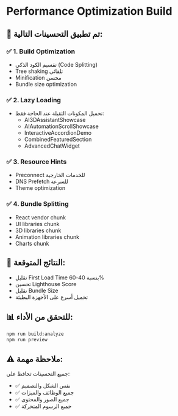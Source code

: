 # Performance Optimization Build

## 🚀 تم تطبيق التحسينات التالية:

### ✅ 1. Build Optimization
- تقسيم الكود الذكي (Code Splitting)
- Tree shaking تلقائي
- Minification محسن
- Bundle size optimization

### ✅ 2. Lazy Loading
- تحميل المكونات الثقيلة عند الحاجة فقط:
  - AI3DAssistantShowcase
  - AIAutomationScrollShowcase  
  - InteractiveAccordionDemo
  - CombinedFeaturedSection
  - AdvancedChatWidget

### ✅ 3. Resource Hints
- Preconnect للخدمات الخارجية
- DNS Prefetch للسرعة
- Theme optimization

### ✅ 4. Bundle Splitting
- React vendor chunk
- UI libraries chunk  
- 3D libraries chunk
- Animation libraries chunk
- Charts chunk

## 🎯 النتائج المتوقعة:
- تقليل First Load Time بنسبة 40-60%
- تحسين Lighthouse Score
- تقليل Bundle Size
- تحميل أسرع على الأجهزة البطيئة

## 📊 للتحقق من الأداء:
```bash
npm run build:analyze
npm run preview
```

## ⚠️ ملاحظة مهمة:
جميع التحسينات تحافظ على:
- ✅ نفس الشكل والتصميم
- ✅ جميع الوظائف والميزات  
- ✅ جميع الصور والمحتوى
- ✅ جميع الرسوم المتحركة